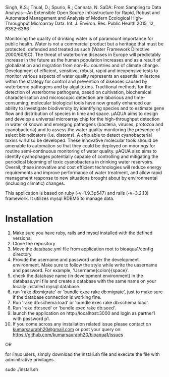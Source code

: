 Singh, K.S.; Thual, D.; Spurio, R.; Cannata, N.	SaDA: From Sampling to Data Analysis—An Extensible Open Source Infrastructure for Rapid, Robust and Automated Management and Analysis of Modern Ecological High-Throughput Microarray Data. Int. J. Environ. Res. Public Health 2015, 12, 6352-6366



Monitoring the quality of drinking water is of paramount importance for public health. Water is not a commercial product but a heritage that must be protected, defended and treated as such (Water Framework Directive 2000/60/EC). The threat of waterborne diseases in Europe will predictably increase in the future as the human population increases and as a result of globalization and migration from non-EU countries and of climate change. Development of efficient, sensitive, robust, rapid and inexpensive tests to monitor various aspects of water quality represents an essential milestone within the strategy for control and prevention of diseases caused by waterborne pathogens and by algal toxins. Traditional methods for the detection of waterborne pathogens, based on cultivation, biochemical characterisation and microscopic detection are laborious and time-consuming; molecular biological tools have now greatly enhanced our ability to investigate biodiversity by identifying species and to estimate gene flow and distribution of species in time and space. µAQUA aims to design and develop a universal microarray chip for the high-throughput detection in water of known and emerging pathogens (bacteria, viruses, protozoa and cyanobacteria) and to assess the water quality monitoring the presence of select bioindicators (i.e. diatoms). A chip able to detect cyanobacterial toxins will also be developed. These innovative molecular tools should be amenable to automation so that they could be deployed on moorings for routine semi-continuous monitoring of water quality. µAQUA also aims to identify cyanophages potentially capable of controlling and mitigating the periodical blooming of toxic cyanobacteria in drinking water reservoirs. Overall, these innovative and cost efficient technologies will reduce energy requirements and improve performance of water treatment, and allow rapid management response to new situations brought about by environmental (including climatic) changes.

This application is based on ruby (-v=1.9.3p547) and rails (-v=3.2.13) framework. It utilizes mysql RDBMS to manage data.

Installation
=============

1. Make sure you have ruby, rails and mysql installed with the defined versions.
2. Clone the repository
3. Move the database.yml file from application root to bioaqua1/config directory.
4. Provide the username and password under the development environment. Make sure to follow the style while write the uasername and password. For example, 'Username{colon}{space}<username>'.
5. check the database name (in development environment) in the database.yml file and create a database with the same name on your locally installed mysql database.
6. run 'rake db:migrate' or 'bundle exec rake db:migrate', just to make sure if the database connection is working fine.
7. Run 'rake db:schema:load' or 'bundle exec rake db:schema:load'.
8. Run 'rake db:seed' or 'bundle exec rake db:seed'.
9. launch the application on http://localhost:3000 and login as partner1 with password p1.
10. If you come across any installation related issue please contact on kumarsaurabh20@gmail.com or post your query on:  https://github.com/kumarsaurabh20/bioaqua1/issues 

OR

for linux users, simply download the install.sh file and execute the file with adminitrative privilages.

sudo ./install.sh

